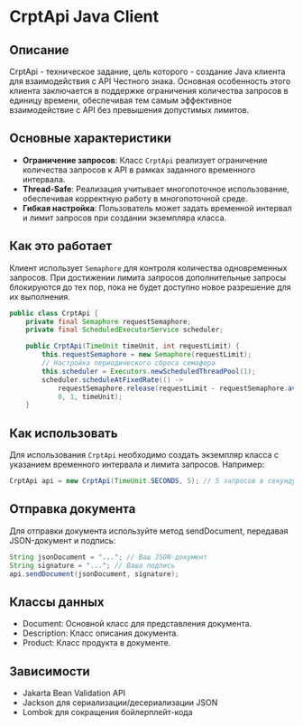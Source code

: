 # CrptApi Java Client

## Описание
CrptApi - техническое задание, цель которого - создание Java клиента для взаимодействия с API Честного знака. Основная особенность этого клиента заключается в поддержке ограничения количества запросов в единицу времени, обеспечивая тем самым эффективное взаимодействие с API без превышения допустимых лимитов.

## Основные характеристики
- **Ограничение запросов**: Класс `CrptApi` реализует ограничение количества запросов к API в рамках заданного временного интервала.
- **Thread-Safe**: Реализация учитывает многопоточное использование, обеспечивая корректную работу в многопоточной среде.
- **Гибкая настройка**: Пользователь может задать временной интервал и лимит запросов при создании экземпляра класса.

## Как это работает
Клиент использует `Semaphore` для контроля количества одновременных запросов. При достижении лимита запросов дополнительные запросы блокируются до тех пор, пока не будет доступно новое разрешение для их выполнения.

```java
public class CrptApi {
    private final Semaphore requestSemaphore;
    private final ScheduledExecutorService scheduler;

    public CrptApi(TimeUnit timeUnit, int requestLimit) {
        this.requestSemaphore = new Semaphore(requestLimit);
        // Настройка периодического сброса семафора
        this.scheduler = Executors.newScheduledThreadPool(1);
        scheduler.scheduleAtFixedRate(() -> 
            requestSemaphore.release(requestLimit - requestSemaphore.availablePermits()), 
            0, 1, timeUnit);
    }
```


## Как использовать
Для использования `CrptApi` необходимо создать экземпляр класса с указанием временного интервала и лимита запросов. Например:

```java
CrptApi api = new CrptApi(TimeUnit.SECONDS, 5); // 5 запросов в секунду
```

## Отправка документа
Для отправки документа используйте метод sendDocument, передавая JSON-документ и подпись:

```java
String jsonDocument = "..."; // Ваш JSON-документ
String signature = "..."; // Ваша подпись
api.sendDocument(jsonDocument, signature);
```

## Классы данных
- Document: Основной класс для представления документа.
- Description: Класс описания документа.
- Product: Класс продукта в документе.

## Зависимости
- Jakarta Bean Validation API
- Jackson для сериализации/десериализации JSON
- Lombok для сокращения бойлерплейт-кода
